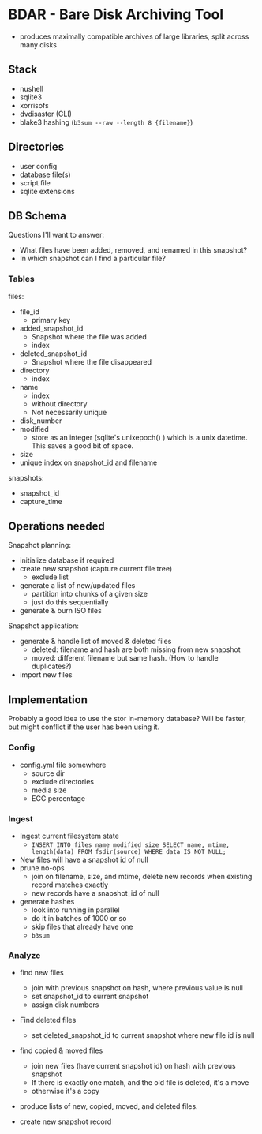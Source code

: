 # BDAR - Bare Disk Archiving Tool

- produces maximally compatible archives of large libraries, split across many disks

## Stack

- nushell
- sqlite3
- xorrisofs
- dvdisaster (CLI)
- blake3 hashing (`b3sum --raw --length 8 {filename}`)

## Directories

- user config
- database file(s)
- script file
- sqlite extensions

## DB Schema

Questions I'll want to answer:

- What files have been added, removed, and renamed in this snapshot?
- In which snapshot can I find a particular file?

### Tables

files:

- file_id
  - primary key
- added_snapshot_id
  - Snapshot where the file was added
  - index
- deleted_snapshot_id
  - Snapshot where the file disappeared
- directory
  - index
- name
  - index
  - without directory
  - Not necessarily unique
- disk_number
- modified
  - store as an integer (sqlite's unixepoch() ) which is a unix datetime. This saves a good bit of space.
- size
- unique index on snapshot_id and filename

snapshots:

- snapshot_id
- capture_time

## Operations needed

Snapshot planning:

- initialize database if required
- create new snapshot (capture current file tree)
  - exclude list
- generate a list of new/updated files
  - partition into chunks of a given size
  - just do this sequentially
- generate & burn ISO files

Snapshot application:

- generate & handle list of moved & deleted files
  - deleted: filename and hash are both missing from new snapshot
  - moved: different filename but same hash. (How to handle duplicates?)
- import new files

## Implementation

Probably a good idea to use the stor in-memory database? Will be faster, but might conflict if the
user has been using it.

### Config

- config.yml file somewhere
  - source dir
  - exclude directories
  - media size
  - ECC percentage

### Ingest

- Ingest current filesystem state
    - `INSERT INTO files name modified size SELECT name, mtime, length(data) FROM fsdir(source) WHERE data IS NOT NULL;`
- New files will have a snapshot id of null
- prune no-ops
  - join on filename, size, and mtime, delete new records when existing record matches exactly
  - new records have a snapshot_id of null
- generate hashes
  - look into running in parallel
  - do it in batches of 1000 or so
  - skip files that already have one
  - `b3sum`

### Analyze

- find new files
  - join with previous snapshot on hash, where previous value is null
  - set snapshot_id to current snapshot
  - assign disk numbers
- Find deleted files
  - set deleted_snapshot_id to current snapshot where new file id is null
- find copied & moved files
  - join new files (have current snapshot id) on hash with previous snapshot
  - If there is exactly one match, and the old file is deleted, it's a move
  - otherwise it's a copy

- produce lists of new, copied, moved, and deleted files.

- create new snapshot record
